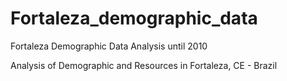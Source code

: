 # Fortaleza_demographic_data
Fortaleza Demographic Data Analysis until 2010

Analysis of Demographic and Resources in Fortaleza, CE - Brazil
